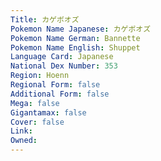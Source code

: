 ```yaml
---
﻿Title: カゲボオズ
Pokemon Name Japanese: カゲボオズ
Pokemon Name German: Bannette
Pokemon Name English: Shuppet
Language Card: Japanese
National Dex Number: 353
Region: Hoenn
Regional Form: false
Additional Form: false
Mega: false
Gigantamax: false
Cover: false
Link: 
Owned: 
---
```

